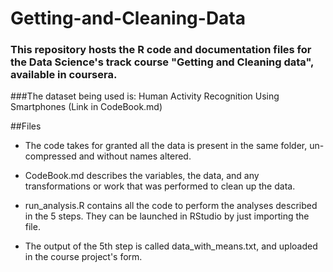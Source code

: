 # Getting-and-Cleaning-Data

### This repository hosts the R code and documentation files for the Data Science's track course "Getting and Cleaning data", available in coursera.

###The dataset being used is: Human Activity Recognition Using Smartphones (Link in CodeBook.md)

##Files

* The code takes for granted all the data is present in the same folder, un-compressed and without names altered.

* CodeBook.md describes the variables, the data, and any transformations or work that was performed to clean up the data.

* run_analysis.R contains all the code to perform the analyses described in the 5 steps. They can be launched in RStudio by just importing the file.

* The output of the 5th step is called data_with_means.txt, and uploaded in the course project's form.
